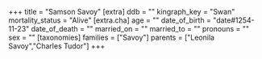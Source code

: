 +++
title = "Samson Savoy"
[extra]
ddb = ""
kingraph_key = "Swan"
mortality_status = "Alive"
[extra.cha]
age = ""
date_of_birth = "date#1254-11-23"
date_of_death = ""
married_on = ""
married_to = ""
pronouns = ""
sex = ""
[taxonomies]
families = ["Savoy"]
parents = ["Leonila Savoy","Charles Tudor"]
+++

